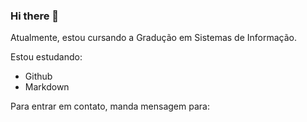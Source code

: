 ### Hi there 👋

Atualmente, estou cursando a Gradução em Sistemas de Informação.

Estou estudando:

* Github
* Markdown


Para entrar em contato, manda mensagem para:
